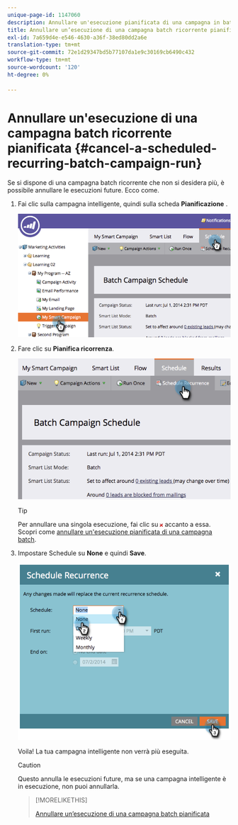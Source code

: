 ```yaml
---
unique-page-id: 1147060
description: Annullare un'esecuzione pianificata di una campagna in batch ricorrente - Marketo Docs - Documentazione del prodotto
title: Annullare un’esecuzione di una campagna batch ricorrente pianificata
exl-id: 7a659d4e-e546-4630-a36f-38ed80dd2a6e
translation-type: tm+mt
source-git-commit: 72e1d29347bd5b77107da1e9c30169cb6490c432
workflow-type: tm+mt
source-wordcount: '120'
ht-degree: 0%

---
```


# Annullare un&#39;esecuzione di una campagna batch ricorrente pianificata {#cancel-a-scheduled-recurring-batch-campaign-run}

Se si dispone di una campagna batch ricorrente che non si desidera più, è possibile annullare le esecuzioni future. Ecco come.

1. Fai clic sulla campagna intelligente, quindi sulla scheda **Pianificazione** .

   ![](assets/image2014-9-22-16-3a44-3a51.png)

1. Fare clic su **Pianifica ricorrenza**.

   ![](assets/image2014-9-22-16-3a44-3a55.png)

   >[!TIP]
   >
   >Per annullare una singola esecuzione, fai clic su ![rosso x](assets/image2014-9-22-16-3a45-3a42.png) accanto a essa. Scopri come [annullare un&#39;esecuzione pianificata di una campagna batch](/help/marketo/product-docs/core-marketo-concepts/smart-campaigns/using-smart-campaigns/cancel-a-scheduled-batch-campaign-run.md).

1. Impostare Schedule su **None** e quindi **Save**.

   ![](assets/image2014-9-22-16-3a45-3a56.png)

   Voila! La tua campagna intelligente non verrà più eseguita.

   >[!CAUTION]
   >
   >Questo annulla le esecuzioni future, ma se una campagna intelligente è in esecuzione, non puoi annullarla.

   >[!MORELIKETHIS]
   >
   >[Annullare un’esecuzione di una campagna batch pianificata](/help/marketo/product-docs/core-marketo-concepts/smart-campaigns/using-smart-campaigns/cancel-a-scheduled-batch-campaign-run.md)
